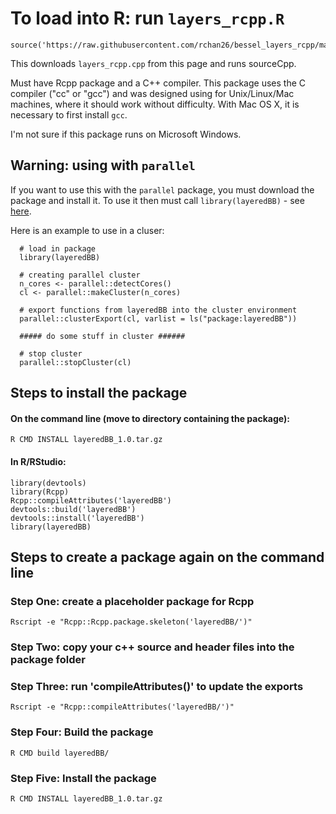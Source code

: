 # To load into R: run `layers_rcpp.R`

```
source('https://raw.githubusercontent.com/rchan26/bessel_layers_rcpp/master/layers_rcpp.R')
```

This downloads `layers_rcpp.cpp` from this page and runs sourceCpp.

Must have Rcpp package and a C++ compiler. This package uses the C compiler ("cc" or "gcc") and was designed using for Unix/Linux/Mac machines, where it should work without difficulty. With Mac OS X, it is necessary to first install `gcc`. 

I'm not sure if this package runs on Microsoft Windows.

## Warning: using with `parallel`

If you want to use this with the `parallel` package, you must download the package and install it. To use it then must call `library(layeredBB)` - see [here](https://stackoverflow.com/questions/6074310/using-rcpp-within-parallel-code-via-snow-to-make-a-cluster).

Here is an example to use in a cluser:

```
  # load in package
  library(layeredBB)

  # creating parallel cluster
  n_cores <- parallel::detectCores()
  cl <- parallel::makeCluster(n_cores)
  
  # export functions from layeredBB into the cluster environment
  parallel::clusterExport(cl, varlist = ls("package:layeredBB"))
  
  ##### do some stuff in cluster ######
  
  # stop cluster
  parallel::stopCluster(cl)
```

## Steps to install the package

#### On the command line (move to directory containing the package):
```
R CMD INSTALL layeredBB_1.0.tar.gz 
```

#### In R/RStudio:
```
library(devtools)
library(Rcpp)
Rcpp::compileAttributes('layeredBB')
devtools::build('layeredBB')
devtools::install('layeredBB')
library(layeredBB)
```

## Steps to create a package again on the command line

### Step One: create a placeholder package for Rcpp
```
Rscript -e "Rcpp::Rcpp.package.skeleton('layeredBB/')"
```

### Step Two: copy your c++ source and header files into the package folder

### Step Three: run 'compileAttributes()' to update the exports
```
Rscript -e "Rcpp::compileAttributes('layeredBB/')"
```

### Step Four: Build the package
```
R CMD build layeredBB/
```

### Step Five: Install the package
```
R CMD INSTALL layeredBB_1.0.tar.gz 
```
